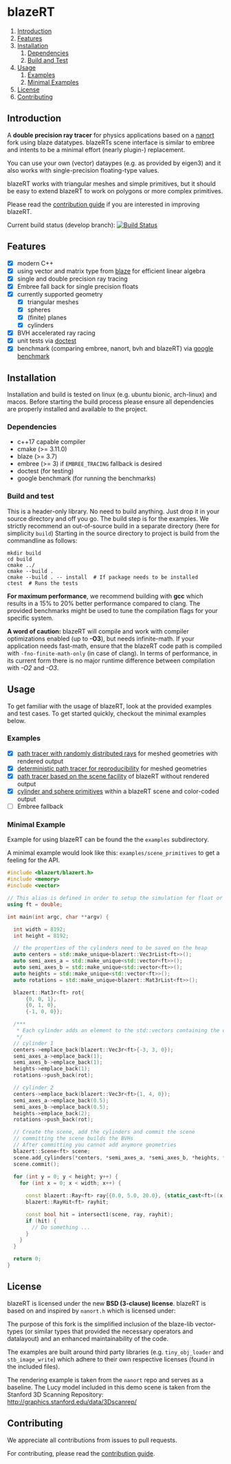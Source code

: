 # blazeRT

1. [Introduction](#introduction)
2. [Features](#features)
3. [Installation](#installation)
    1. [Dependencies](#dependencies)
    2. [Build and Test](#build-and-test)
4. [Usage](#usage)
    1. [Examples](#examples)
    2. [Minimal Examples](#minimal-example)
5. [License](#license)
6. [Contributing](#contributing)

## Introduction
A **double precision ray tracer** for physics applications based on a [nanort](https://github.com/lighttransport/nanort) fork using blaze datatypes. blazeRTs scene interface is similar to embree and intents to be a minimal effort (nearly plugin-) replacement. 

You can use your own (vector) dataypes (e.g. as provided by eigen3) and it also works with single-precision floating-type values.

blazeRT works with triangular meshes and simple primitives, but it should be easy to extend blazeRT 
to work on polygons or more complex primitives.

Please read the [contribution guide](CONTRIBUTING.md) if you are interested in improving blazeRT.

Current build status (develop branch): [![Build Status](https://travis-ci.com/cstatz/blazert.svg?token=MzD1bv55cBzChUswxdrj&branch=develop)](https://travis-ci.com/cstatz/blazert)

## Features
- [x] modern C++
- [x] using vector and matrix type from [blaze](https://bitbucket.org/blaze-lib/blaze/src/master/) for efficient linear algebra
- [x] single and double precision ray tracing 
- [x] Embree fall back for single precision floats
- [x] currently supported geometry
    - [x] triangular meshes
    - [x] spheres
    - [x] (finite) planes
    - [x] cylinders
- [x] BVH accelerated ray racing
- [x] unit tests via [doctest](https://github.com/onqtam/doctest)
- [x] benchmark (comparing embree, nanort, bvh and blazeRT) via [google benchmark](https://github.com/google/benchmark)

## Installation
Installation and build is tested on linux (e.g. ubuntu bionic, arch-linux) and macos.
Before starting the build process please ensure all dependencies are properly installed and available to the project.

### Dependencies
 * c++17 capable compiler
 * cmake (>= 3.11.0)
 * blaze (>= 3.7)
 * embree (>= 3) if ```EMBREE_TRACING``` fallback is desired
 * doctest (for testing)
 * google benchmark (for running the benchmarks)

### Build and test
This is a header-only library. No need to build anything. Just drop it in your source directory and off you go.
The build step is for the examples.
We strictly recommend an out-of-source build in a separate directory (here for simplicity ```build```) 
Starting in the source directory to project is build from the commandline as follows:
```shell script
mkdir build
cd build 
cmake ../ 
cmake --build .
cmake --build . -- install  # If package needs to be installed 
ctest  # Runs the tests
```

**For maximum performance**, we recommend building with **gcc** which results in a 15% to 20% better performance
compared to clang. The provided benchmarks might be used to tune the compilation flags for your specific system.

**A word of caution:** blazeRT will compile and work with compiler optimizations enabled (up to **-O3**), but needs infinite-math. If your application needs fast-math, ensure that the blazeRT code path is compiled with `-fno-finite-math-only` (in case of clang). In terms of performance, in its current form there is no major runtime difference between compilation with *-O2* and *-O3*. 

## Usage
To get familiar with the usage of blazeRT, look at the provided examples and test cases. To get started quickly,
checkout the minimal examples below.
### Examples
- [x] [path tracer with randomly distributed rays](examples/path_tracer) for meshed geometries with rendered output
- [x] [deterministic path tracer for reproducibility](examples/renderer) for meshed geometries
- [x] [path tracer based on the scene facility](examples/scene_mesh) of blazeRT without rendered output
- [x] [cylinder and sphere primitives](examples/scene_primitives) within a blazeRT scene and color-coded output
- [ ] Embree fallback

### Minimal Example
Example for using blazeRT can be found the the `examples` subdirectory.

A minimal example would look like this:
```examples/scene_primitives``` to get a feeling for the API.
```c++
#include <blazert/blazert.h>
#include <memory>
#include <vector>

// This alias is defined in order to setup the simulation for float or double, depending on what you want to do.
using ft = double;

int main(int argc, char **argv) {

  int width = 8192;
  int height = 8192;

  // the properties of the cylinders need to be saved on the heap
  auto centers = std::make_unique<blazert::Vec3rList<ft>>();
  auto semi_axes_a = std::make_unique<std::vector<ft>>();
  auto semi_axes_b = std::make_unique<std::vector<ft>>();
  auto heights = std::make_unique<std::vector<ft>>();
  auto rotations = std::make_unique<blazert::Mat3rList<ft>>();

  blazert::Mat3r<ft> rot{
      {0, 0, 1},
      {0, 1, 0},
      {-1, 0, 0}};

  /***
   * Each cylinder adds an element to the std::vectors containing the corresponding parameters
   */
  // cylinder 1
  centers->emplace_back(blazert::Vec3r<ft>{-3, 3, 0});
  semi_axes_a->emplace_back(1);
  semi_axes_b->emplace_back(1);
  heights->emplace_back(1);
  rotations->push_back(rot);

  // cylinder 2
  centers->emplace_back(blazert::Vec3r<ft>{1, 4, 0});
  semi_axes_a->emplace_back(0.5);
  semi_axes_b->emplace_back(0.5);
  heights->emplace_back(2);
  rotations->push_back(rot);

  // Create the scene, add the cylinders and commit the scene
  // committing the scene builds the BVHs
  // After committing you cannot add anymore geometries
  blazert::Scene<ft> scene;
  scene.add_cylinders(*centers, *semi_axes_a, *semi_axes_b, *heights, *rotations);
  scene.commit();
  
  for (int y = 0; y < height; y++) {
    for (int x = 0; x < width; x++) {

      const blazert::Ray<ft> ray{{0.0, 5.0, 20.0}, {static_cast<ft>((x / ft(width)) - 0.5), static_cast<ft>((y / ft(height)) - 0.5), ft(-1.)}};
      blazert::RayHit<ft> rayhit;

      const bool hit = intersect1(scene, ray, rayhit);
      if (hit) { 
        // Do something ...
      }
    }
  }

  return 0;
}
```
## License

blazeRT is licensed under the new **BSD (3-clause) license**.
blazeRT is based on and inspired by `nanort.h` which is licensed under:

The purpose of this fork is the simplified inclusion of the blaze-lib vector-types (or similar types that provided the necessary operators and datalayout) and an enhanced maintainability of the code.

The examples are built around third party libraries (e.g. `tiny_obj_loader` and `stb_image_write`) which adhere to their own respective licenses (found in the included files).

The rendering example is taken from the `nanort` repo and serves as a baseline. The Lucy model included in this demo scene is taken from the Stanford 3D Scanning Repository: http://graphics.stanford.edu/data/3Dscanrep/

## Contributing
We appreciate all contributions from issues to pull requests.

For contributing, please read the [contribution guide](CONTRIBUTING.md).
